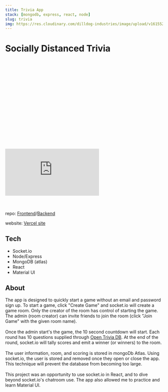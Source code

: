 ```yaml
---
title: Trivia App
stack: [mongodb, express, react, node]
slug: trivia
img: https://res.cloudinary.com/dilldog-industries/image/upload/v1615526720/dills-corner/svg-start.png
---
```


# Socially Distanced Trivia

<div class="relative mb-8" style="padding-top: 56.25%">
<iframe class="absolute inset-0 w-full h-full my-4" src="https://www.youtube.com/embed/36vUIEX3Orw?controls=0" frameborder="0" allow="accelerometer; autoplay; clipboard-write; encrypted-media; gyroscope; picture-in-picture" allowfullscreen></iframe>
</div>
<br><br>

repo: <a href="https://github.com/digthedill/trivia-frontend" target="_blank" class="mb-2 hover-state">Frontend</a>/<a href="https://github.com/digthedill/socially-distanced-trivia" target="_blank" class="mb-2 hover-state">Backend</a>

website: <a href="https://socially-distanced-trivia.vercel.app/" target="_blank" class="mb-2 hover-state">Vercel site</a>

## Tech

- Socket.io
- Node/Express
- MongoDB (atlas)
- React
- Material UI

## About

The app is designed to quickly start a game without an email and password sign up. To start a game, click "Create Game" and socket.io will create a game room. Only the creator of the room has control of starting the game. The admin (room creator) can invite friends to join the room (click "Join Game" with the given room name).
<br><br>
Once the admin start's the game, the 10 second countdown will start. Each round has 10 questions supplied through [Open Trivia DB](https://opentdb.com/). At the end of the round, socket.io will tally scores and emit a winner (or winners) to the room.
<br><br>
The user information, room, and scoring is stored in mongoDb Atlas. Using socket.io, the user is stored and removed once they open or close the app. This technique will prevent the database from becoming too large.
<br><br>
This project was an opportunity to use socket.io in React, and to dive beyond socket.io's chatroom use. The app also allowed me to practice and learn Material UI.

